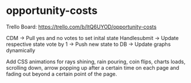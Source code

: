 # opportunity-costs
Trello Board: https://trello.com/b/ItQ6UYOD/opportunity-costs

CDM -> Pull yes and no votes to set inital state
Handlesubmit -> Update respective state vote by 1
            -> Push new state to DB
            -> Update graphs dynamically

Add CSS animations for rays shining, rain pouring, coin flips, charts loads, scrolling down, arrow popping up after a certain time on each page and fading out beyond a certain point of the page.